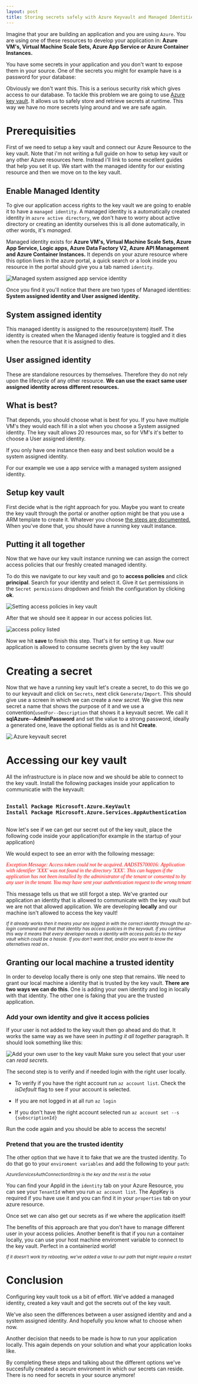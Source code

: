 ```yaml
---
layout: post
title: Storing secrets safely with Azure Keyvault and Managed Identities
---
```


Imagine that your are building an application and you are using `Azure`. You are using one of these resources to develop your application in: **Azure VM's, Virtual Machine Scale Sets, Azure App Service or Azure Container Instances.**

You have some secrets in your application and you don't want to expose them in your source. One of the secrets you might for example have is a password for your database: 

<script src="https://gist.github.com/MarcBruins/351a7506a9f20718f258b2e33ca9b0ab.js"></script>

Obviously we don't want this. This is a serious security risk which gives access to our database. To tackle this problem we are going to use [Azure key vault](https://docs.microsoft.com/en-us/azure/key-vault/key-vault-overview). It allows us to safely store and retrieve secrets at runtime. This way we have no more secrets lying around and we are safe again. 

<!--more-->

# Prerequisities
First of we need to setup a key vault and connect our Azure Resource to the key vault. Note that i'm not writing a full guide on how to setup key vault or any other Azure resources here. Instead i'll link to some excellent guides that help you set it up. We start with the managed identity for our existing resource and then we move on to the key vault.

## Enable Managed Identity
To give our application access rights to the key vault we are going to enable it to have a `managed identity`. A managed identity is a automatically created identity in `azure active directory`, we don't have to worry about active directory or creating an identity ourselves this is all done automatically, in other words, it's *managed*.

Managed identity exists for **Azure VM's, Virtual Machine Scale Sets, Azure App Service, Logic apps, Azure Data Factory V2, Azure API Management and Azure Container Instances.** It depends on your azure resource where this option lives in the azure portal, a quick search or a look inside you resource in the portal should give you a tab named `identity`.

![Managed system assigned app service identity](../public/img/system-assigned-identity-app-service.PNG)

Once you find it you'll notice that there are two types of Managed identities: **System assigned identity and User assigned identity.**

## System assigned identity
This managed identity is assigned to the resource(system) itself. The identity is created when the Managed identiy feature is toggled and it dies when the resource that it is assigned to dies.

## User assigned identity
These are standalone resources by themselves. Therefore they do not rely upon the lifecycle of any other resource. **We can use the exact same user assigned identity across different resources.** 

## What is best?
That depends, you should choose what is best for you. If you have multiple VM's they would each fill in a slot when you choose a System assigned identity. The key vault allows 20 resources max, so for VM's it's better to choose a User assigned identity. 

If you only have one instance then easy and best solution would be a system assigned identity.

For our example we use a app service with a managed system assigned identity.

## Setup key vault
First decide what is the right approach for you. Maybe you want to create the key vault through the portal or another option might be that you use a ARM template to create it. Whatever you choose [the steps are documented.](https://docs.microsoft.com/en-us/azure/key-vault/) When you've done that, you should have a running key vault instance.

## Putting it all together
Now that we have our key vault instance running we can assign the correct access policies that our freshly created managed identity. 

To do this we navigate to our key vault and go to **access policies** and click **principal**. Search for your identity and select it. Give it `Get` permissions in the `Secret permissions` dropdown and finish the configuration by clicking **ok**.

![Setting access policies in key vault](../public/img/setting-access-policies-in-key-vault.PNG)

After that we should see it appear in our access policies list.

![access policy listed](../public/img/access-policy-listed.PNG)

Now we hit **save** to finish this step. That's it for setting it up. Now our application is allowed to consume secrets given by the key vault!

# Creating a secret
Now that we have a running key vault let's create a secret, to do this we go to our keyvault and click on `Secrets`, next click `Generate/Import`. This should give use a screen in which we can create a *new secret*. We give this new secret a name that shows the purpose of it and we use a convention(`usedFor--Description` that shows it a keyvault secret. We call it **sqlAzure--AdminPassword** and set the value to a strong password, ideally a generated one, leave the optional fields as is and hit **Create**.

![.Azure keyvault secret](../public/img/creating-a-secret.PNG)

# Accessing our key vault
All the infrastructure is in place now and we should be able to connect to the key vault. Install the following packages inside your application to communicatie with the keyvault:

<pre>
<b>
Install Package Microsoft.Azure.KeyVault 
Install Package Microsoft.Azure.Services.AppAuthentication
</b>
</pre>

Now let's see if we can get our secret out of the key vault, place the following code inside your application(for example in the startup of your application)

<script src="https://gist.github.com/MarcBruins/d2f1b9bc4cee2e3bf21e909b946a493f.js"></script>

We would expect to see an error with the following message:

<span style="color:red; font-family:consolas">
<i>
Exception Message: Access token could not be acquired. AADSTS700016: Application with identifier 'XXX' was not found in the directory 'XXX'. This can happen if the application has not been installed by the administrator of the tenant or consented to by any user in the tenant. You may have sent your authentication request to the wrong tenant
</i>
</span>

This message tells us that we still forgot a step. We've granted our application an identity that is allowed to communicate with the key vault but we are not that allowed application. We are developing **locally** and our machine isn't allowed to access the key vault! 

  <em><small>If it already works then it means your are logged in with the correct identity through the az-login command and that that identity has access policies in the keyvault. If you continue this way it means that every developer needs a identity with access policies to the key vault which could be a hassle. If you don't want that, and/or you want to know the alternatives read on..</small></em>

## Granting our local machine a trusted identity
In order to develop locally there is only one step that remains. We need to grant our local machine a identity that is trusted by the key vault. **There are two ways we can do this**. One is adding your own identity and log in locally with that identity. The other one is faking that you are the trusted application.


### Add your own identity and give it access policies
If your user is not added to the key vault then go ahead and do that. It works the same way as we have seen in *putting it all together* paragraph. It should look something like this:

![Add your own user to the key vault](../public/img/add-own-identity-to-key-vault.PNG)
Make sure you select that your user can *read secrets*. 

The second step is to verify and if needed login with the right user locally. 

* To verify if you have the right account run `az account list`. Check the *isDefault* flag to see if your account is selected.
  
* If you are not logged in at all run `az login`
  
* If you don't have the right account selected run `az account set --s {subscriptionId}`

Run the code again and you should be able to access the secrets!

### Pretend that you are the trusted identity
The other option that we have it to fake that we are the trusted identity. To do that go to your `enviroment variables` and add the following to your `path`:

<script src="https://gist.github.com/MarcBruins/b8d9ac6daf8978d30d48fb0a618e29e1.js"></script>
<em><small>AzureServicesAuthConnectionString is the key and the rest is the value</small></em>

You can find your AppId in the `identity` tab on your Azure Resource, you can see your `TenantId` when you run `az account list`. The AppKey is required if you have use it and you can find it in your `properties` tab on your azure resource.

Once set we can also get our secrets as if we where the application itself! 

The benefits of this approach are that you don't have to manage different user in your access policies. Another benefit is that if you run a container locally, you can use your host machine enviroment variable to connect to the key vault. Perfect in a containerizd world!

<em><small>If it doesn't work try rebooting, we've added a value to our path that might require a restart</small></em>

# Conclusion
Configuring key vault took us a bit of effort. We've added a managed identity, created a key vault and got the secrets out of the key vault. 

We've also seen the differences between a user assigned identity and and a system assigned identity. And hopefully you know what to choose when now.

Another decision that needs to be made is how to run your application locally. This again depends on your solution and what your application looks like. 

By completing these steps and talking about the different options we've succesfully created a secure enviroment in which our secrets can reside. There is no need for secrets in your source anymore!



